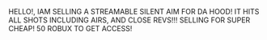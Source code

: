 HELLO!, IAM SELLING A STREAMABLE SILENT AIM FOR DA HOOD! IT HITS ALL SHOTS INCLUDING AIRS, AND CLOSE REVS!!! SELLING FOR SUPER CHEAP! 50 ROBUX TO GET ACCESS!
